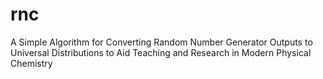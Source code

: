 # rnc
A Simple Algorithm for Converting Random Number Generator Outputs to Universal Distributions to Aid Teaching and Research in Modern Physical Chemistry
